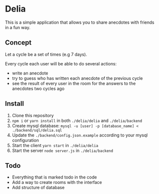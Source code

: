 # Delia
This is a simple application that allows you to share anecdotes with friends in a fun way.

## Concept

Let a cycle be a set of times (e.g 7 days).

Every cycle each user will be able to do several actions:
- write an anecdote
- try to guess who has written each anecdote of the previous cycle
- see the result of every user in the room for the answers to the anecdotes two cycles ago

## Install

1. Clone this repository
2. ``npm i`` or ``yarn install`` in both ``./delia/delia`` and ``./delia/backend``
3. Create mysql database: ``mysql -u [user] -p [database_name] < ./backend/sql/delia.sql``
4. Update the ``./backend/config.json.example`` according to your mysql configuration
5. Start the client ``yarn start`` in ``./delia/delia``
6. Start the server ``node server.js`` in ``./delia/backend``

## Todo

- Everything that is marked todo in the code
- Add a way to create rooms with the interface
- Add structure of database